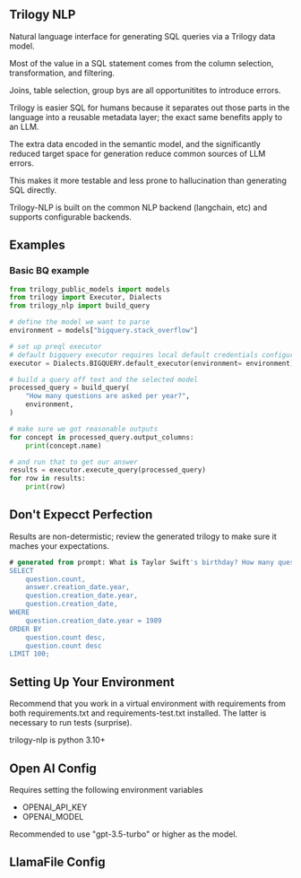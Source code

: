 ## Trilogy NLP

Natural language interface for generating SQL queries via a Trilogy data model.

Most of the value in a SQL statement comes from the column selection, transformation, and filtering.

Joins, table selection, group bys are all opportunitites to introduce errors. 

Trilogy is easier SQL for humans because it separates out those parts in the language into a reusable metadata
layer; the exact same benefits apply to an LLM.

The extra data encoded in the semantic model, and the significantly reduced target space for generation reduce common sources of LLM errors. 

This makes it more testable and less prone to hallucination than generating SQL directly. 

Trilogy-NLP is built on the common NLP backend (langchain, etc) and supports configurable backends.


## Examples

### Basic BQ example


```python
from trilogy_public_models import models
from trilogy import Executor, Dialects
from trilogy_nlp import build_query

# define the model we want to parse
environment = models["bigquery.stack_overflow"]

# set up preql executor
# default bigquery executor requires local default credentials configured
executor = Dialects.BIGQUERY.default_executor(environment= environment)

# build a query off text and the selected model
processed_query = build_query(
    "How many questions are asked per year?",
    environment,
)

# make sure we got reasonable outputs
for concept in processed_query.output_columns:
    print(concept.name)

# and run that to get our answer
results = executor.execute_query(processed_query)
for row in results:
    print(row)
```

## Don't Expecct Perfection

Results are non-determistic; review the generated trilogy to make sure it maches your expectations. 

```sql
# generated from prompt: What is Taylor Swift's birthday? How many questions were asked on that day in 2020?
SELECT
    question.count,
    answer.creation_date.year,
    question.creation_date.year,
    question.creation_date,
WHERE
    question.creation_date.year = 1989
ORDER BY
    question.count desc,
    question.count desc
LIMIT 100;
```

## Setting Up Your Environment

Recommend that you work in a virtual environment with requirements from both requirements.txt and requirements-test.txt installed. The latter is necessary to run
tests (surprise). 

trilogy-nlp is python 3.10+

## Open AI Config
Requires setting the following environment variables
- OPENAI_API_KEY
- OPENAI_MODEL

Recommended to use "gpt-3.5-turbo" or higher as the model.

## LlamaFile Config
